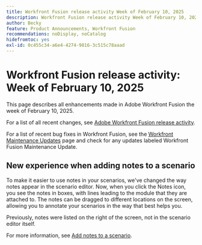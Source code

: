 ```yaml
---
title: Workfront Fusion release activity Week of February 10, 2025
description: Workfront Fusion release activity Week of February 10, 2025
author: Becky
feature: Product Announcements, Workfront Fusion
recommendations: noDisplay, noCatalog
hidefromtoc: yes
exl-id: 0c455c34-a6e4-4274-9816-3c515c78aaad
---
```

# Workfront Fusion release activity: Week of February 10, 2025

This page describes all enhancements made in Adobe Workfront Fusion the week of February 10, 2025.

For a list of all recent changes, see [Adobe Workfront Fusion release activity](/help/workfront-fusion/fusion-product-releases/fusion-release-activity.md).

For a list of recent bug fixes in Workfront Fusion, see the [Workfront Maintenance Updates](https://experienceleague.adobe.com/en/docs/workfront-known-issues/releases/current-updates) page and check for any updates labeled Workfront Fusion Maintenance Update.

## New experience when adding notes to a scenario

To make it easier to use notes in your scenarios, we've changed the way notes appear in the scenario editor. Now, when you click the Notes icon, you see the notes in boxes, with lines leading to the module that they are attached to. The notes can be dragged to different locations on the screen, allowing you to annotate your scenarios in the way that best helps you.

Previously, notes were listed on the right of the screen, not in the scenario editor itself.

For more information, see [Add notes to a scenario](/help/workfront-fusion/create-scenarios/config-scenarios-settings/add-notes-to-scenario.md).
